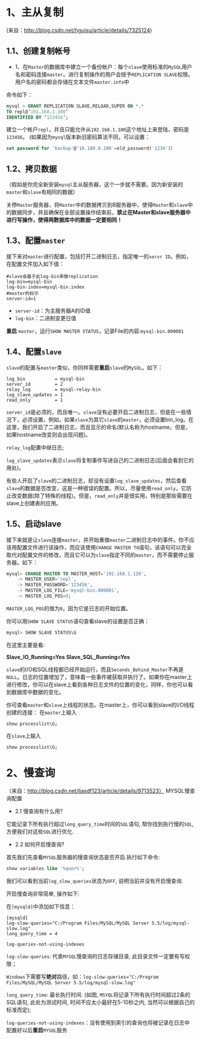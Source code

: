 # 1、主从复制
(来自：http://blog.csdn.net/hguisu/article/details/7325124)
## 1.1、创建复制帐号
+ 1、在`Master`的数据库中建立一个备份帐户：每个`slave`使用标准的`MySQL`用户名和密码连接`master`。进行复制操作的用户会授予`REPLICATION SLAVE`权限。用户名的密码都会存储在文本文件`master.info`中

命令如下：
```sql
mysql > GRANT REPLICATION SLAVE,RELOAD,SUPER ON *.*
TO repl@’192.168.1.100’
IDENTIFIED BY ‘123456’;
```
建立一个帐户`repl`，并且只能允许从`192.168.1.100`这个地址上来登陆，密码是`123456`。
(如果因为`mysql`版本新旧密码算法不同，可以设置：
```sql
set password for 'backup'@'10.100.0.200'=old_password('1234')）
```

## 1.2、拷贝数据
（假如是你完全新安装`mysql`主从服务器，这个一步就不需要。因为新安装的`master`和`slave`有相同的数据）

关停`Master`服务器，将`Master`中的数据拷贝到B服务器中，使得`Master`和`slave`中的数据同步，并且确保在全部设置操作结束前，**禁止在Master和slave服务器中进行写操作，使得两数据库中的数据一定要相同！**

## 1.3、配置`master`
接下来对`master`进行配置，包括打开二进制日志，指定唯一的`servr ID`。例如，在配置文件加入如下值：
```properties
#slave会基于此log-bin来做replication
log-bin=mysql-bin
log-bin-index=mysql-bin.index
#master的标示
server-id=1
```
+ `server-id`：为主服务器A的ID值
+ `log-bin`：二进制变更日值

**重启** `master`，运行`SHOW MASTER STATUS`，记录File的内容:`mysql-bin.000001`

## 1.4、配置`slave`
`slave`的配置与`master`类似，你同样需要**重启**`slave`的`MySQL`。如下：
```properties
log_bin           = mysql-bin
server_id         = 2
relay_log         = mysql-relay-bin
log_slave_updates = 1
read_only         = 1
```
`server_id`是必须的，而且唯一。`slave`没有必要开启二进制日志，但是在一些情况下，必须设置，例如，如果`slave`为其它`slave`的`master`，必须设置bin_log。在这里，我们开启了二进制日志，而且显示的命名(默认名称为hostname，但是，如果hostname改变则会出现问题)。

`relay_log`配置中继日志;

`log_slave_updates`表示`slave`将复制事件写进自己的二进制日志(后面会看到它的用处)。

有些人开启了`slave`的二进制日志，却没有设置`log_slave_updates`，然后查看`slave`的数据是否改变，这是一种错误的配置。所以，尽量使用`read_only`，它防止改变数据(除了特殊的线程)。但是，`read_only`并是很实用，特别是那些需要在slave上创建表的应用。
## 1.5、启动slave
接下来就是让`slave`连接`master`，并开始重做`master`二进制日志中的事件。你不应该用配置文件进行该操作，而应该使用`CHANGE MASTER TO`语句，该语句可以完全取代对配置文件的修改，而且它可以为`slave`指定不同的`master`，而不需要停止服务器。如下：
```sql
mysql> CHANGE MASTER TO MASTER_HOST='192.168.1.128',
    -> MASTER_USER='repl',
    -> MASTER_PASSWORD='123456',
    -> MASTER_LOG_FILE='mysql-bin.000001',
    -> MASTER_LOG_POS=0;
```
`MASTER_LOG_POS`的值为`0`，因为它是日志的开始位置。

你可以用`SHOW SLAVE STATUS`语句查看slave的设置是否正确：
```sql
mysql> SHOW SLAVE STATUS\G
```
在这里主要是看:

**Slave_IO_Running=Yes**
**Slave_SQL_Running=Yes**

`slave`的I/O和SQL线程都已经开始运行，而且`Seconds_Behind_Master`不再是`NULL`。日志的位置增加了，意味着一些事件被获取并执行了。如果你在master上进行修改，你可以在slave上看到各种日志文件的位置的变化，同样，你也可以看到数据库中数据的变化。

你可查看`master`和`slave`上线程的状态。在master上，你可以看到slave的I/O线程创建的连接：
在`master`上输入
```command
show processlist\G;
```
在`slave`上输入
```command
show processlist\G;
```

# 2、慢查询
（来自：http://blog.csdn.net/ljasdf123/article/details/9713523）
MYSQL慢查询配置

+ 2.1 慢查询有什么用?

它能记录下所有执行超过`long_query_time`时间的`SQL`语句, 帮你找到执行慢的`SQL`, 方便我们对这些`SQL`进行优化.

+ 2.2 如何开启慢查询?

首先我们先查看`MYSQL`服务器的慢查询状态是否开启.执行如下命令:
```sql
show variables like '%quer%';
```

我们可以看到当前`log_slow_queries`状态为`OFF`, 说明当前并没有开启慢查询.

开启慢查询非常简单, 操作如下:

在`[mysqld]`中添加如下信息：

```properties
[mysqld]
log-slow-queries="C:/Program Files/MySQL/MySQL Server 5.5/log/mysql-slow.log"
long_query_time = 4

log-queries-not-using-indexes
```
`log-slow-queries`: 代表`MYSQL`慢查询的日志存储目录, 此目录文件一定要有写权限；

`Windows`下需要写**绝对**路径，如：`log-slow-queries="C:/Program Files/MySQL/MySQL Server 5.5/log/mysql-slow.log"`

`long_query_time`: 最长执行时间. (如图, `MSYQL`将记录下所有执行时间超过2条的SQL语句, 此处为测试时间, 时间不应太小最好在5-10秒之内, 当然可以根据自己的标准而定);

`log-queries-not-using-indexes`：没有使用到索引的查询也将被记录在日志中
配置好以后**重启**`MYSQL`服务

